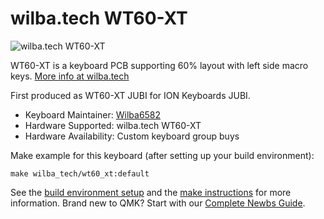 # wilba.tech WT60-XT

![wilba.tech WT60-XT](https://ionkeyboards.com/data/_uploaded/image/jubi_a.jpg)

WT60-XT is a keyboard PCB supporting 60% layout with left side macro keys. [More info at wilba.tech](https://wilba.tech/)

First produced as WT60-XT JUBI for ION Keyboards JUBI.

* Keyboard Maintainer: [Wilba6582](https://github.com/Wilba6582)
* Hardware Supported: wilba.tech WT60-XT
* Hardware Availability: Custom keyboard group buys

Make example for this keyboard (after setting up your build environment):

    make wilba_tech/wt60_xt:default

See the [build environment setup](https://docs.qmk.fm/#/getting_started_build_tools) and the [make instructions](https://docs.qmk.fm/#/getting_started_make_guide) for more information. Brand new to QMK? Start with our [Complete Newbs Guide](https://docs.qmk.fm/#/newbs).
